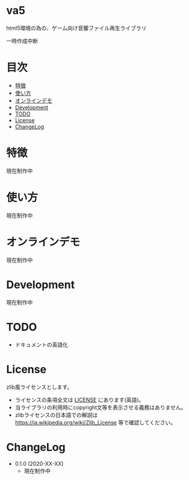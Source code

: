 # va5

html5環境の為の、ゲーム向け音響ファイル再生ライブラリ

一時作成中断


# 目次

- [特徴](#特徴)
- [使い方](#使い方)
- [オンラインデモ](#オンラインデモ)
- [Development](#development)
- [TODO](#todo)
- [License](#license)
- [ChangeLog](#changelog)


# 特徴

現在制作中


# 使い方

現在制作中


# オンラインデモ

現在制作中


# Development

現在制作中


# TODO

- ドキュメントの英語化


# License

zlib風ライセンスとします。

- ライセンスの条項全文は [LICENSE](LICENSE) にあります(英語)。
- 当ライブラリの利用時にcopyright文等を表示させる義務はありません。
- zlibライセンスの日本語での解説は https://ja.wikipedia.org/wiki/Zlib_License 等で確認してください。


# ChangeLog

- 0.1.0 (2020-XX-XX)
    - 現在制作中


